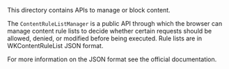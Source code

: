 This directory contains APIs to manage or block content.

The `ContentRuleListManager` is a public API through which the browser can
manage content rule lists to decide whether certain requests should be allowed,
denied, or modified before being executed. Rule lists are in WKContentRuleList
JSON format.

For more information on the JSON format see the official documentation.
